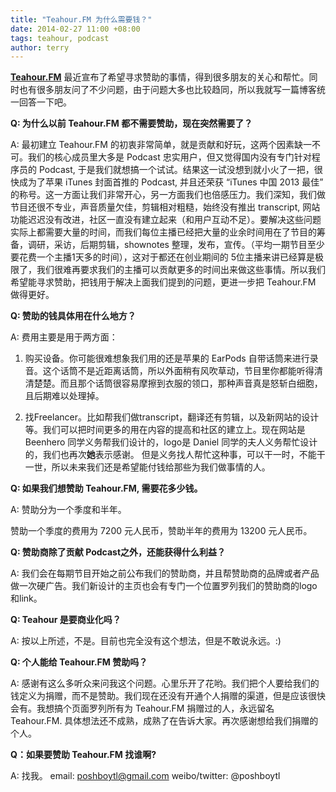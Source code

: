 ```yaml
---
title: "Teahour.FM 为什么需要钱？"
date: 2014-02-27 11:00 +08:00
tags: teahour, podcast
author: terry
---
```


**[Teahour.FM](http://teahour.fm/)** 最近宣布了希望寻求赞助的事情，得到很多朋友的关心和帮忙。同时也有很多朋友问了不少问题，由于问题大多也比较趋同，所以我就写一篇博客统一回答一下吧。

**Q: 为什么以前 Teahour.FM 都不需要赞助，现在突然需要了？**

A: 最初建立 Teahour.FM 的初衷非常简单，就是贡献和好玩，这两个因素缺一不可。我们的核心成员里大多是 Podcast 忠实用户，但又觉得国内没有专门针对程序员的 Podcast, 于是我们就想搞一个试试。结果这一试没想到就小火了一把，很快成为了苹果 iTunes 封面首推的 Podcast, 并且还荣获 “iTunes 中国 2013 最佳” 的称号。这一方面让我们非常开心，另一方面我们也倍感压力。我们深知，我们做节目还很不专业，声音质量欠佳，剪辑相对粗糙，始终没有推出 transcript, 网站功能迟迟没有改进，社区一直没有建立起来（和用户互动不足）。要解决这些问题实际上都需要大量的时间，而我们每位主播已经把大量的业余时间用在了节目的筹备，调研，采访，后期剪辑，shownotes 整理，发布，宣传。（平均一期节目至少要花费一个主播1天多的时间），这对于都还在创业期间的 5位主播来讲已经算是极限了，我们很难再要求我们的主播可以贡献更多的时间出来做这些事情。所以我们希望能寻求赞助，把钱用于解决上面我们提到的问题，更进一步把 Teahour.FM 做得更好。


**Q: 赞助的钱具体用在什么地方？**

A: 费用主要是用于两方面：

1. 购买设备。你可能很难想象我们用的还是苹果的 EarPods 自带话筒来进行录音。这个话筒不是近距离话筒，所以外面稍有风吹草动，节目里你都能听得清清楚楚。而且那个话筒很容易摩擦到衣服的领口，那种声音真是怒斩白细胞，且后期难以处理掉。

2. 找Freelancer。比如帮我们做transcript，翻译还有剪辑，以及新网站的设计等。我们可以把时间更多的用在内容的提高和社区的建立上。现在网站是 Beenhero 同学义务帮我们设计的，logo是 Daniel 同学的夫人义务帮忙设计的，我们也再次**她**表示感谢。
但是义务找人帮忙这种事，可以干一时，不能干一世，所以未来我们还是希望能付钱给那些为我们做事情的人。


**Q: 如果我们想赞助 Teahour.FM, 需要花多少钱。**

A: 赞助分为一个季度和半年。 

赞助一个季度的费用为 7200 元人民币，赞助半年的费用为 13200 元人民币。


**Q: 赞助商除了贡献 Podcast之外，还能获得什么利益？**

A: 我们会在每期节目开始之前公布我们的赞助商，并且帮赞助商的品牌或者产品做一次硬广告。我们新设计的主页也会有专门一个位置罗列我们的赞助商的logo和link。


**Q: Teahour 是要商业化吗？**

A: 按以上所述，不是。目前也完全没有这个想法，但是不敢说永远。:)


**Q: 个人能给 Teahour.FM 赞助吗？**

A: 感谢有这么多听众来问我这个问题。心里乐开了花哟。我们把个人要给我们的钱定义为捐赠，而不是赞助。我们现在还没有开通个人捐赠的渠道，但是应该很快会有。我想搞个页面罗列所有为 Teahour.FM 捐赠过的人，永远留名 Teahour.FM. 具体想法还不成熟，成熟了在告诉大家。再次感谢想给我们捐赠的个人。


**Q：如果要赞助 Teahour.FM 找谁啊?**

A: 找我。 email: poshboytl@gmail.com weibo/twitter: @poshboytl

